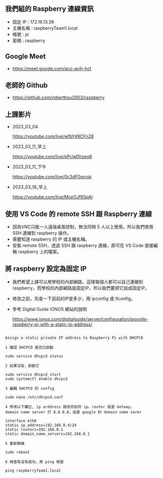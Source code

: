 ## 我們組的 Raspberry 連線資訊
- 固定 IP : 172.16.13.38
- 主機名稱 : raspberryTeam1.local
- 帳號 : pi
- 密碼 : raspberry

## Google Meet
- https://meet.google.com/aco-ayih-hct

## 老師的 Github
- https://github.com/roberthsu2003/raspberry

## 上課影片
- 2023_03_04

	https://youtube.com/live/wfbY49CFn28
- 2023_03_11_早上

	https://youtube.com/live/pPcIeDhzeq8
- 2023_03_11_下午

	https://youtube.com/live/0c3dF0orcsk
- 2023_03_18_早上

	https://youtube.com/live/MozOJf65pAI
## 使用 VS Code 的 remote SSH 跟 Raspberry 連線

- 因為VNC只能一人遠端桌面控制，無法同時 5 人以上使用，所以我們使用 SSH 連線到 raspberry 操作。
- 需要知道 raspberry 的 IP 或主機名稱。
- 安裝 remote SSH，透過 SSH 跟 raspberry 連線，即可在 VS Code 直接編輯 raspberry 上的檔案。

## 將 raspberry 設定為固定 IP
- 我們希望上課可以用學校的內部網路，這樣每個人都可以自己連線到 raspberry，而學校的內部網路是固定IP，所以我們要把它設成固定IP。
- 修改之前，先查一下目前的IP是多少，用 ipconfig 或 ifconfig。
- 參考 Digital Guide IONOS 網站的說明

	https://www.ionos.com/digitalguide/server/configuration/provide-raspberry-pi-with-a-static-ip-address/
	


```

Assign a static private IP address to Raspberry Pi with DHCPCD

1 確認 DHCPCD 是否已啟動

sudo service dhcpcd status

2 如果沒有，啟動它

sudo service dhcpcd start
sudo systemctl enable dhcpcd

3 編輯 DHCPCD 的 config

sudo nano /etc/dhcpcd.conf

4 修改以下欄位, ip arddress 就改目前的 ip，router 就是 Getway，
domain name server 打 8.8.8.8，這是 google 的 domain name serer

interface eth0
static ip_address=192.168.0.4/24
static routers=192.168.0.1
static domain_name_servers=192.168.0.1

5 重新開機

sudo reboot

6 檢查有沒有成功，用 ping 檢查

ping raspberryTeam1.local

```
